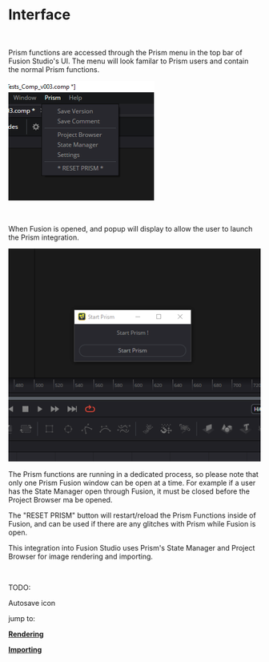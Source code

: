 # **Interface**

<br/>

Prism functions are accessed through the Prism menu in the top bar of Fusion Studio's UI.  The menu will look familar to Prism users and contain the normal Prism functions.


![Prism Menu](DocsImages/Prism_Menu.png)

<br/>

When Fusion is opened, and popup will display to allow the user to launch the Prism integration.

![Startup Popup](DocsImages/Startup_Popup.png)

The Prism functions are running in a dedicated process, so please note that only one Prism Fusion window can be open at a time.  For example if a user has the State Manager open through Fusion, it must be closed before the Project Browser ma be opened.

The "RESET PRISM" button will restart/reload the Prism Functions inside of Fusion, and can be used if there are any glitches with Prism while Fusion is open.

This integration into Fusion Studio uses Prism's State Manager and Project Browser for image rendering and importing.

<br/>


TODO:

Autosave icon


jump to:

[**Rendering**](Rendering.md)

[**Importing**](Importing.md)
